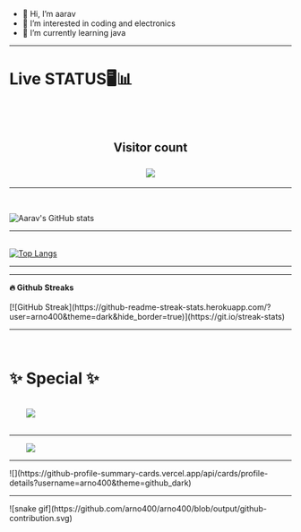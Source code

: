 - 👋 Hi, I’m aarav
- 👀 I’m interested in coding and electronics
- 🌱 I’m currently learning java
<hr>
<h1>Live STATUS🖥📊</h1><br>
<br>
<h2 align="center">Visitor count<br><br>
  <img src="https://profile-counter.glitch.me/arno400/count.svg" /></h2>
</p>
<hr>
<br>

![Aarav's GitHub stats](https://github-readme-stats.vercel.app/api?username=arno400&theme=cobalt&show_icons=true&hide_border=true&include_all_commits=true&count_private=true)<br><hr><br>
[![Top Langs](https://github-readme-stats.vercel.app/api/top-langs/?username=arno400&theme=cobalt&hide_border=true&layout=compact)](https://github.com/arno400/github-readme-stats)
<br><hr>
<hr>
<b>🔥 Github Streaks</b><br><br>
[![GitHub Streak](https://github-readme-streak-stats.herokuapp.com/?user=arno400&theme=dark&hide_border=true)](https://git.io/streak-stats)<br>
<hr><br>

<h1>✨ Special ✨</h1><br>
<a href="https://github.com/arno400/animated-cube" style="margin:30px;display:inline;">
  <img align="center" src="https://github-readme-stats.vercel.app/api/pin/?username=arno400&repo=animated-cube&theme=radical&hide_border=true&show_owner=true" >
  </a><br><br>
  <hr>
<a href="https://github.com/arno400/Quizzeds" style="margin:30px;display:inline;">
  <img align="center" src="https://github-readme-stats.vercel.app/api/pin/?username=arno400&repo=Quizzeds&theme=radical&hide_border=true&show_owner=true" >
  </a>
<br>
<hr>
![](https://github-profile-summary-cards.vercel.app/api/cards/profile-details?username=arno400&theme=github_dark)<br>

<hr>
![snake gif](https://github.com/arno400/arno400/blob/output/github-contribution.svg)


<!---
arno400/arno400 is a ✨ special ✨ repository because its `README.md` (this file) appears on your GitHub profile.
You can click the Preview link to take a look at your changes.
--->

 
